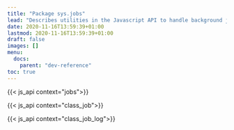 ```yaml
---
title: "Package sys.jobs"
lead: "Describes utilities in the Javascript API to handle background jobs."
date: 2020-11-16T13:59:39+01:00
lastmod: 2020-11-16T13:59:39+01:00
draft: false
images: []
menu:
  docs:
    parent: "dev-reference"
toc: true
---
```

{{< js_api context="jobs">}}

{{< js_api context="class_job">}}

{{< js_api context="class_job_log">}}
